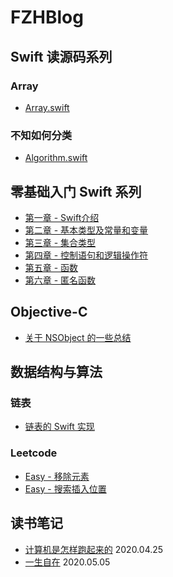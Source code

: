 # FZHBlog

## Swift 读源码系列
### Array
* [Array.swift](https://github.com/fengzhihao123/FZHBlog/blob/master/Swift/%E8%AF%BBSwift%E6%BA%90%E7%A0%81%E7%B3%BB%E5%88%97/%E8%AF%BB%20Swift%20%E6%BA%90%E7%A0%81%E7%B3%BB%E5%88%97%20-%20Array.md) 
### 不知如何分类
* [Algorithm.swift](https://github.com/fengzhihao123/FZHBlog/blob/master/Swift/读Swift源码系列/读%20Swift%20源码系列%20-%20Algorithm.md)
## 零基础入门 Swift 系列
* [第一章 - Swift介绍](https://github.com/fengzhihao123/FZHBlog/blob/master/Swift/零基础入门Swift/第一章-%20Swift%20介绍.md)
* [第二章 - 基本类型及常量和变量](https://github.com/fengzhihao123/FZHBlog/blob/master/Swift/零基础入门Swift/第二章%20-%20基本类型及变量和常量.md)
* [第三章 - 集合类型](https://github.com/fengzhihao123/FZHBlog/blob/master/Swift/零基础入门Swift/第三章%20-%20集合类型：Array、Dictionary、Set.md)
* [第四章 - 控制语句和逻辑操作符](https://github.com/fengzhihao123/FZHBlog/blob/master/Swift/零基础入门Swift/第四章%20-%20控制语句和逻辑操作符.md)
* [第五章 - 函数](https://github.com/fengzhihao123/FZHBlog/blob/master/Swift/零基础入门Swift/第五章%20-%20函数.md)
* [第六章 - 匿名函数](https://github.com/fengzhihao123/FZHBlog/blob/master/Swift/零基础入门Swift/第六章%20-%20匿名函数（Closure）.md)

## Objective-C
* [关于 NSObject 的一些总结](https://github.com/fengzhihao123/FZHBlog/blob/master/Objective-C/关于%20NSObject%20的一些总结.md)

## 数据结构与算法

### 链表
* [链表的 Swift 实现](https://github.com/fengzhihao123/FZHBlog/blob/master/DataStructureAlgorithm/ListNode/Swift%20实现单链表.md)

### Leetcode
* [Easy - 移除元素](https://github.com/fengzhihao123/FZHBlog/blob/master/DataStructureAlgorithm/Leetcode%20-%20Easy%20-%20%20移除元素.md)
* [Easy - 搜索插入位置](https://github.com/fengzhihao123/FZHBlog/blob/master/DataStructureAlgorithm/Leetcode%20-%20Easy%20-%20搜索插入位置.md)

## 读书笔记

* [计算机是怎样跑起来的](https://github.com/fengzhihao123/FZHBlog/blob/master/ReadBookNote/%E8%AE%A1%E7%AE%97%E6%9C%BA%E6%98%AF%E6%80%8E%E6%A0%B7%E8%B7%91%E8%B5%B7%E6%9D%A5%E7%9A%84.md) 2020.04.25
* [一生自在](https://github.com/fengzhihao123/FZHBlog/blob/master/ReadBookNote/一生自在.md) 2020.05.05
